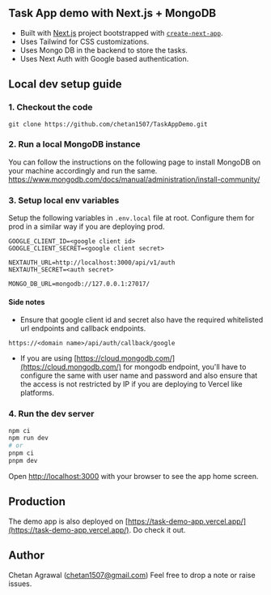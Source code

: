 ## Task App demo with Next.js + MongoDB

- Built with [Next.js](https://nextjs.org/) project bootstrapped with [`create-next-app`](https://github.com/vercel/next.js/tree/canary/packages/create-next-app).
- Uses Tailwind for CSS customizations.
- Uses Mongo DB in the backend to store the tasks.
- Uses Next Auth with Google based authentication.

## Local dev setup guide
### 1. Checkout the code
```
git clone https://github.com/chetan1507/TaskAppDemo.git
```

### 2. Run a local MongoDB instance
You can follow the instructions on the following page to install MongoDB on your machine accordingly and run the same.
https://www.mongodb.com/docs/manual/administration/install-community/

### 3. Setup local env variables
Setup the following variables in `.env.local` file at root.
Configure them for prod in a similar way if you are deploying prod.
```
GOOGLE_CLIENT_ID=<google client id>
GOOGLE_CLIENT_SECRET=<google client secret>

NEXTAUTH_URL=http://localhost:3000/api/v1/auth
NEXTAUTH_SECRET=<auth secret>

MONGO_DB_URL=mongodb://127.0.0.1:27017/
```

#### Side notes
- Ensure that google client id and secret also have the required whitelisted url endpoints and callback endpoints.
```
https://<domain name>/api/auth/callback/google
```
- If you are using [https://cloud.mongodb.com/](https://cloud.mongodb.com/) for mongodb endpoint, you'll have to configure the same with user name and password and also ensure that the access is not restricted by IP if you are deploying to Vercel like platforms.

### 4. Run the dev server

```bash
npm ci
npm run dev
# or
pnpm ci
pnpm dev
```

Open [http://localhost:3000](http://localhost:3000) with your browser to see the app home screen.

## Production
The demo app is also deployed on [https://task-demo-app.vercel.app/](https://task-demo-app.vercel.app/).
Do check it out.

## Author
Chetan Agrawal (<chetan1507@gmail.com>)
Feel free to drop a note or raise issues.